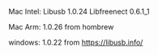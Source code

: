Mac Intel:
Libusb 1.0.24
Libfreenect 0.6.1_1

Mac Arm: 1.0.26 
from hombrew

windows: 1.0.22 from 
https://libusb.info/

